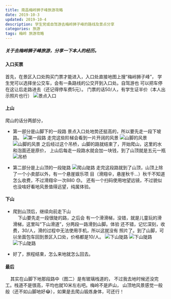 ```yaml
---
title: 南昌梅岭狮子峰旅游攻略
date: 2019-10-3
updated: 2019-10-4
description: 学生党或自驾游去梅岭狮子峰的路线及景点分享
categories: 旅游
tags: 梅岭 旅游攻略
---
```


##### 关于去梅岭狮子峰旅游，分享一下本人的经历。
#### 入口买票
   首先，在景区入口处购买门票才能进入，入口处直接地图上搜“梅岭狮子峰”，
学生党可以选择坐公交车，会有一条路线的公交开到入口处。自驾游也
可以把车停在这让后走路进去（还记得停车费5元）。
门票的话50/人，有学生证半价（本人出示照片也行）
![景点入口](/post_image/rukou.jpg "景点入口")

#### 上山
爬山的话分两部分，
* 第一部分是山脚下的一段路
   景点入口处地势还挺高的，所以要先走一段下坡路。
![第一段路](/post_image/shanjiao1.jpg "第一段路")
   走完这些阶梯会看到一片开阔的风景
![山脚的风景](/post_image/shanjiao2.jpg "山脚的风景")
![山脚的风景](/post_image/shanjiao3.jpg "山脚的风景")
   之后经过这个吊桥，山脚的路就结束了，开始爬山，这里的水和泡面还是原价，
上山后每走一段路水就会加一块钱，到了山顶就是五元一瓶
![吊桥](/post_image/shanjiao4.jpg "吊桥")

* 第二部分是上山顶的一段陡路
![爬山陡路](/post_image/shangshan1.jpg "爬山陡路") 
   走完这段路就到了山顶，山顶上除了一个小卖部以外，有一个悬崖娱乐项
目（滑翔伞，悬崖秋千...）秋千不知道怎么收费，不过滑翔伞一次880 😓。
还有一个扫码使用地望远镜，不过貌似也没啥好看地风景值得远望，纯属体验。


#### 下山

* 爬到山顶后，继续向前走下山<br>
&nbsp;&nbsp;&nbsp;&nbsp;下山要先走一段很陡的路，之后会
有一个滑滑梯，没错，就是儿童玩的滑滑梯，这里叫“下山滑道”，分两段一路滑到山脚。体验
还不错，记忆深刻，收费，30/人，滑的过程中无法使用手机，所以这就没有
照片了。到了山脚，可以坐面包车回到景区入口处，价格都是10/人。
![下山陡路](/post_image/xiashan1.jpg "下山陡路")
![下山陡路](/post_image/xiashan2.jpg "下山陡路")
![下山陡路](/post_image/xiashan3.jpg "下山陡路")

* 好了，旅程结束，怎么来地就怎么回去。

#### 最后

&nbsp;&nbsp;&nbsp;&nbsp;其实在山脚下地那段路中（图二）是有玻璃栈道的，
不过我去地时候还没完工。栈道不是很高，平均也就10米左右吧。梅岭不是庐山，
山顶地风景感觉一般般（还不如山脚地好😂），如果是去爬山锻炼身体，可还行！



